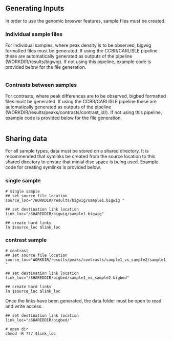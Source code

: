 ## Generating Inputs
In order to use the genomic broswer features, sample files must be created.

### Individual sample files
For individual samples, where peak density is to be observed, bigwig formatted files must be generated. If using the CCBR/CARLISLE pipeline these are automatically generated as outputs of the pipeline (WORKDIR/results/bigwig). If not using this pipeline, example code is provided below for the file generation.
```
```

### Contrasts between samples
For contrasts, where peak differences are to be observed, bigbed formatted files must be generated. If using the CCBR/CARLISLE pipeline these are automatically generated as outputs of the pipeline (WORKDIR/results/peaks/contrasts/contrast_id/). If not using this pipeline, example code is provided below for the file generation.
```
```

## Sharing data
For all sample types, data must be stored on a shared directory. It is recommended that symlnks be created from the source location to this shared directory to ensure that minial disc space is being used. Example code for creating symlinks is provided below.

### single sample
```
# single sample
## set source file location
source_loc="/WORKDIR/results/bigwig/sample1.bigwig "

## set destination link location
link_loc="/SHAREDDIR/bigwig/sample1.bigwig"

## create hard links
ln $source_loc $link_loc
```

### contrast sample
```
# contrast
## set source file location
source_loc="WORKDIR/results/peaks/contrasts/sample1_vs_sample2/sample1_vs_sample2_fragmentsbased_diffresults.bigbed "

## set destination link location
link_loc="/SHAREDDIR/bigbed/sample1_vs_sample2.bigbed"

## create hard links
ln $source_loc $link_loc
```

Once the links have been generated, the data folder must be open to read and write access. 
```
## set destination link location
link_loc="/SHAREDDIR/bigbed/"

# open dir
chmod -R 777 $link_loc
```